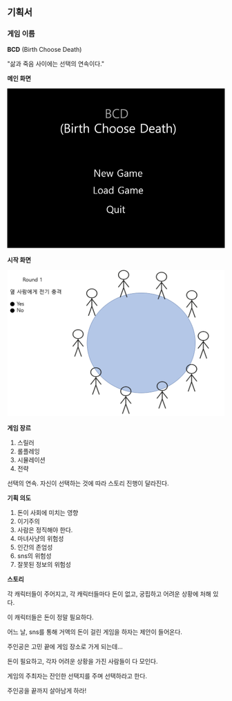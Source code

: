 ## 기획서

### 게임 이름

**BCD** (Birth Choose Death)

"삶과 죽음 사이에는 선택의 연속이다."

**메인 화면**

![BCD-Background](./img/BCD-Background.PNG)</br>

**시작 화면**

![BCD-GameStart](./img/BCD-GameStart.PNG)</br>

**게임 장르**

1. 스릴러
2. 롤플레잉
3. 시뮬레이션
4. 전략

선택의 연속.
자신이 선택하는 것에 따라 스토리 진행이 달라진다.

**기획 의도**

1. 돈이 사회에 미치는 영향
2. 이기주의
3. 사람은 정직해야 한다.
4. 마녀사냥의 위험성
5. 인간의 존엄성
6. sns의 위험성
7. 잘못된 정보의 위험성

**스토리**

각 캐릭터들이 주어지고, 각 캐릭터들마다 돈이 없고, 궁핍하고 어려운 상황에 처해 있다.

이 캐릭터들은 돈이 정말 필요하다.

어느 날, sns를 통해 거액의 돈이 걸린 게임을 하자는 제안이 들어온다.

주인공은 고민 끝에 게임 장소로 가게 되는데...

돈이 필요하고, 각자 어려운 상황을 가진 사람들이 다 모인다.

게임의 주최자는 잔인한 선택지를 주며 선택하라고 한다.

주인공을 끝까지 살아남게 하라!
